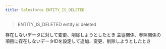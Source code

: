 ```yaml
---
title: Salesforce ENTITY_IS_DELETED
---
```


> ENTITY_IS_DELETED entity is deleted

存在しないデータに対して変更、削除しようとしたとき
主従関係、参照関係の項目に存在しないデータIDを設定して追加、変更、削除しようとしたとき


